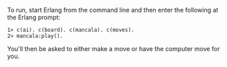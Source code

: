 To run, start Erlang from the command line and then enter the following at the Erlang prompt:

    1> c(ai). c(board). c(mancala). c(moves).
    2> mancala:play().

You'll then be asked to either make a move or have the computer move for you.
